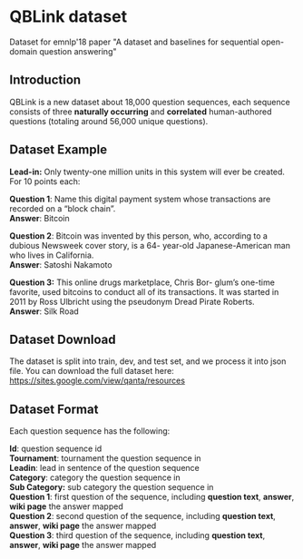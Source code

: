 # QBLink dataset

Dataset for emnlp'18 paper "A dataset and baselines for sequential open-domain question answering"

Introduction
--------

QBLink is a new dataset about 18,000 question sequences, each sequence consists of three **naturally occurring** and **correlated** human-authored questions (totaling around 56,000 unique questions). 

Dataset Example
--------

**Lead-in:** Only twenty-one million units in this system will ever be created. For 10 points each:

**Question 1**: Name this digital payment system whose transactions are recorded on a “block chain”.\
**Answer**: Bitcoin

**Question 2**: Bitcoin was invented by this person, who, according to a dubious Newsweek cover story, is a 64- year-old Japanese-American man who lives in California.\
**Answer**: Satoshi Nakamoto

**Question 3:** This online drugs marketplace, Chris Bor- glum’s one-time favorite, used bitcoins to conduct all of its transactions. It was started in 2011 by Ross Ulbricht using the pseudonym Dread Pirate Roberts.\
**Answer**: Silk Road


Dataset Download
--------

The dataset is split into train, dev, and test set, and we process it into json file. You can download the full dataset here:
https://sites.google.com/view/qanta/resources

Dataset Format
--------

Each question sequence has the following:

**Id**: question sequence id\
**Tournament**: tournament the question sequence in\
**Leadin**: lead in sentence of the question sequence\
**Category**: category the question sequence in\
**Sub Category:** sub category the question sequence in\
**Question 1**: first question of the sequence, including **question text**, **answer**, **wiki page** the answer mapped\
**Question 2**: second question of the sequence, including **question text**, **answer**, **wiki page** the answer mapped\
**Question 3**: third question of the sequence, including **question text**, **answer**, **wiki page** the answer mapped


